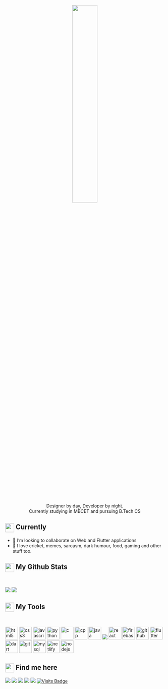 
<p align="center" ><img 
 src="https://user-images.githubusercontent.com/22797857/90096298-b90f4b00-dd54-11ea-9a31-00ad53f8ec04.gif" width="40%"/></p>

<p align="center">Designer by day, Developer by night.<br>Currently studying in MBCET and pursuing B.Tech CS <br>

<summary><h2><img src="https://emojis.slackmojis.com/emojis/images/1453406830/264/success-kid.png?1453406830" align="center"
                width="28" /> Currently</h2></summary>

- 👯 I’m looking to collaborate on Web and Flutter applications
- 💙 I love cricket, memes, sarcasm, dark humour, food, gaming and other stuff too.

<summary><h2><img src="https://emojis.slackmojis.com/emojis/images/1471045852/841/hero.gif?1471045852" align="center"
                width="28" /> My Github Stats</h2> </summary>

<br>

<p align = "left">
  <img src = "https://github-readme-stats.vercel.app/api?username=chandran-jr&show_icons=true&count_private=true&theme=vue&hide=issues&line_height=32">
  <img src = "https://github-readme-stats.vercel.app/api/top-langs/?username=chandran-jr&theme=vue&hide=ASP.NET">
</p>

<summary><h2><img src="https://emojis.slackmojis.com/emojis/images/1471045839/793/computerrage.gif?1471045839" align="center"
                width="28" /> My Tools</h2></summary>

<br>

<p align="left">
 <img src="https://devicons.github.io/devicon/devicon.git/icons/html5/html5-original-wordmark.svg" alt="html5" width="40" height="40"/> 
 <img src="https://devicons.github.io/devicon/devicon.git/icons/css3/css3-original-wordmark.svg" alt="css3" width="40" height="40"/> 
  <img src="https://devicons.github.io/devicon/devicon.git/icons/javascript/javascript-original.svg" alt="javascript" width="40" height="40"/>
  <img src="https://devicons.github.io/devicon/devicon.git/icons/python/python-original.svg" alt="python" width="40" height="40"/> 
  <img src="https://devicons.github.io/devicon/devicon.git/icons/c/c-original.svg" alt="c" width="40" height="40"/> 
   <img src="https://devicons.github.io/devicon/devicon.git/icons/cplusplus/cplusplus-original.svg" alt="cpp" width="40" height="40"/> 
  <img src="https://devicons.github.io/devicon/devicon.git/icons/java/java-original-wordmark.svg" alt="java" width="40" height="40"/> 
 <img src="https://img.icons8.com/color/48/000000/bootstrap.png"/>
  <img src="https://devicons.github.io/devicon/devicon.git/icons/react/react-original-wordmark.svg" alt="react" width="40" height="40"/>
 <img src="https://www.vectorlogo.zone/logos/firebase/firebase-icon.svg" alt="firebase" width="40" height="40"/> 
  <img src="https://www.vectorlogo.zone/logos/github/github-icon.svg" alt="github" width="40" height="40"/> 
 <img src="https://www.vectorlogo.zone/logos/flutterio/flutterio-icon.svg" alt="flutter" width="40" height="40"/> 
  <img src="https://www.vectorlogo.zone/logos/dartlang/dartlang-icon.svg" alt="dart" width="40" height="40"/>
 <img src="https://www.vectorlogo.zone/logos/git-scm/git-scm-icon.svg" alt="git" width="40" height="40"/> 
  <img src="https://devicons.github.io/devicon/devicon.git/icons/mysql/mysql-original-wordmark.svg" alt="mysql" width="40" height="40"/>
 <img src="https://www.vectorlogo.zone/logos/netlify/netlify-icon.svg" alt="netlify" width="40" height="40"/> 
 <img src="https://devicons.github.io/devicon/devicon.git/icons/nodejs/nodejs-original-wordmark.svg" alt="nodejs" width="40" height="40"/> 




</p>

<summary><h2><img src="https://emojis.slackmojis.com/emojis/images/1579216111/7550/pikachu_wave.gif?1579216111" align="center"
                width="28" /> Find me here</h2></summary>

<p align = "center">
 
[<img src ="https://img.shields.io/badge/portfolio-%23.svg?&style=for-the-badge&logo=&logoColor=white%22" target="null">](https://chandran-jr.github.io)
[<img src="https://img.shields.io/badge/gmail-%231DA1F2.svg?&style=for-the-badge&logo=gmail&logoColor=white" />](mailto:govindchandran150@gmail.com) 
[<img src="https://img.shields.io/badge/linkedin-%230077B5.svg?&style=for-the-badge&logo=linkedin&logoColor=white" />](https://www.linkedin.com/in/govind-chandran-46821a193/)
[<img src ="https://img.shields.io/badge/twitter-%23.svg?&style=for-the-badge&logo=&logoColor=white%22" target="null">](https://twitter.com/GovindChandran5)
[<img src = "https://img.shields.io/badge/instagram-%23E4405F.svg?&style=for-the-badge&logo=instagram&logoColor=white">](https://www.instagram.com/chandran.jr)
[![Visits Badge](https://badges.pufler.dev/visits/chandran-jr/chandran-jr?style=for-the-badge)](https://github.com/chandran-jr)

</p>





 



